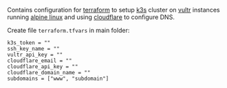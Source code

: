 Contains configuration for [terraform](https://www.terraform.io) to setup [k3s](https://k3s.io) cluster on [vultr](https://www.vultr.com) instances running [alpine linux](https://www.alpinelinux.org) and using [cloudflare](https://www.cloudflare.com) to configure DNS.


Create file `terraform.tfvars` in main folder:
```
k3s_token = ""
ssh_key_name = ""
vultr_api_key = ""
cloudflare_email = ""
cloudflare_api_key = ""
cloudflare_domain_name = ""
subdomains = ["www", "subdomain"]
```
